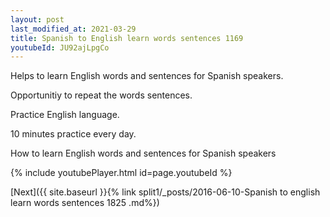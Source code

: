 ```yaml
---
layout: post
last_modified_at: 2021-03-29
title: Spanish to English learn words sentences 1169 
youtubeId: JU92ajLpgCo
---
```

 
 
Helps to learn English words and sentences for Spanish speakers.

Opportunitiy to repeat the words sentences. 

Practice English language. 
 
10 minutes practice every day. 
 
How to learn English words and sentences for Spanish speakers 
 
{% include youtubePlayer.html id=page.youtubeId %}
 
 
[Next]({{ site.baseurl }}{% link  split1/_posts/2016-06-10-Spanish to english learn words sentences 1825 .md%})
 

